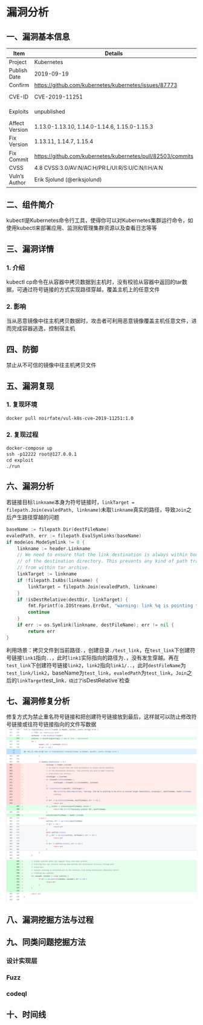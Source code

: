 # 漏洞分析

## 一、漏洞基本信息

| Item           | Details                                          | Note              |
| -------------- | ------------------------------------------------ | ----------------- |
| Project        | Kubernetes                                       |                   |
| Publish Date   | 2019-09-19                                       |                   |
| Confirm        | https://github.com/kubernetes/kubernetes/issues/87773 |              |
| CVE-ID         | CVE-2019-11251                                   | mitre, cvedetails |
| Exploits       | unpublished                                      | see in image      |
| Affect Version | 1.13.0-1.13.10, 1.14.0-1.14.6, 1.15.0-1.15.3     |                   |
| Fix Version    | 1.13.11, 1.14.7, 1.15.4                          |                   |
| Fix Commit     | https://github.com/kubernetes/kubernetes/pull/82503/commits  |       |
| CVSS           | 4.8 CVSS:3.0/AV:N/AC:H/PR:L/UI:R/S:U/C:N/I:H/A:N |                   |
| Vuln’s Author  | Erik Sjolund (@eriksjolund)                      |                   |


## 二、组件简介
kubectl是Kubernetes命令行工具，使得你可以对Kubernetes集群运行命令，如使用kubectl来部署应用、监测和管理集群资源以及查看日志等等

## 三、漏洞详情

### 1. 介绍
kubectl cp命令在从容器中拷贝数据到主机时，没有校验从容器中返回的tar数据，可通过符号链接的方式实现路径穿越，覆盖主机上的任意文件

### 2. 影响
当从恶意镜像中往主机拷贝数据时，攻击者可利用恶意镜像覆盖主机任意文件，进而完成容器逃逸，控制宿主机

## 四、防御
禁止从不可信的镜像中往主机拷贝文件

## 五、漏洞复现
### 1. 复现环境
```
docker pull noirfate/vul-k8s-cve-2019-11251:1.0
```
### 2. 复现过程
```
docker-compose up
ssh -p12222 root@127.0.0.1
cd exploit
./run
```

## 六、漏洞分析

若链接目标`linkname`本身为符号链接时，`linkTarget = filepath.Join(evaledPath, linkname)`未取`linkname`真实的路径，导致`Join`之后产生路径穿越的问题
```go
baseName := filepath.Dir(destFileName)
evaledPath, err := filepath.EvalSymlinks(baseName)
if mode&os.ModeSymlink != 0 {
	linkname := header.Linkname
	// We need to ensure that the link destination is always within boundries
	// of the destination directory. This prevents any kind of path traversal
	// from within tar archive.
	linkTarget := linkname
	if !filepath.IsAbs(linkname) {
		linkTarget = filepath.Join(evaledPath, linkname)
	}
	if !isDestRelative(destDir, linkTarget) {
		fmt.Fprintf(o.IOStreams.ErrOut, "warning: link %q is pointing to %q which is outside target destination, skipping\n", destFileName, header.Linkname)
		continue
	}
	if err := os.Symlink(linkname, destFileName); err != nil {
		return err
}
```

利用场景：拷贝文件到当前路径`.`，创建目录`./test_link`，在`test_link`下创建符号链接`link1`指向`..`，此时`link1`实际指向的路径为`.`，没有发生穿越。再在`test_link`下创建符号链接`link2`，`link2`指向`link1/..`，此时`destFileName`为`test_link/link2`，baseName为`test_link`，`evaledPath`为`test_link`，`Join`之后的`linkTarget`test\_link`，绕过了`isDestRelative`检查

## 七、漏洞修复分析

修复方式为禁止重名符号链接和把创建符号链接放到最后，这样就可以防止修改符号链接或往符号链接指向的文件写数据
![](./cve-2019-11251-patch.png)

## 八、漏洞挖掘方法与过程

## 九、同类问题挖掘方法

### 设计实现层

### Fuzz

### codeql

## 十、时间线

